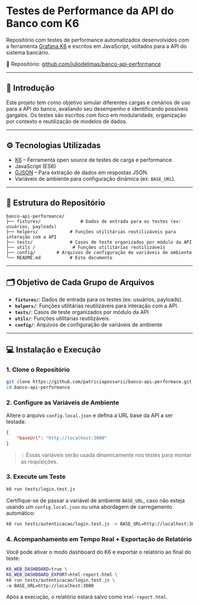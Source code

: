 # Testes de Performance da API do Banco com K6

Repositório com testes de performance automatizados desenvolvidos com a ferramenta [Grafana K6](https://k6.io/) e escritos em JavaScript, voltados para a API do sistema bancário.

🔗 Repositório: [github.com/juliodelimas/banco-api-performance](https://github.com/juliodelimas/banco-api-performance)

---

## 📌 Introdução

Este projeto tem como objetivo simular diferentes cargas e cenários de uso para a API do banco, avaliando seu desempenho e identificando possíveis gargalos. Os testes são escritos com foco em modularidade, organização por contexto e reutilização de modelos de dados.

---

## ⚙️ Tecnologias Utilizadas

- [K6](https://k6.io/) – Ferramenta open source de testes de carga e performance.
- JavaScript (ES6)
- [GJSON](https://github.com/tidwall/gjson) – Para extração de dados em respostas JSON.
- Variáveis de ambiente para configuração dinâmica (ex: `BASE_URL`).

---

## 📁 Estrutura do Repositório

```
banco-api-performance/
├── fixtures/               # Dados de entrada para os testes (ex: usuários, payloads)
├── helpers/            # Funções utilitárias reutilizáveis para interação com a API
├── tests/              # Casos de teste organizados por módulo da API
├── utils /              # Funções utilitárias reutilizáveis
├── config/        # Arquivos de configuração de variáveis de ambiente
└── README.md           # Este documento
```

---

## 🗂️ Objetivo de Cada Grupo de Arquivos

- **`fixtures/`**: Dados de entrada para os testes (ex: usuários, payloads).
- **`helpers/`**: Funções utilitárias reutilizáveis para interação com a API.
- **`tests/`**: Casos de teste organizados por módulo da API
- **`utils/`**: Funções utilitárias reutilizáveis.
- **`config/`**: Arquivos de configuração de variáveis de ambiente

---

## 💻 Instalação e Execução

### 1. Clone o Repositório

```bash
git clone https://github.com/patriciapossarii/banco-api-performace.git
cd banco-api-performance
```

### 2. Configure as Variáveis de Ambiente

Altere o arquivo `config.local.json` e defina a URL base da API a ser testada:

```json
{
    "baseUrl": "http://localhost:3000"
}
```

> 💡 Essas variáveis serão usada dinamicamente nos testes para montar as requisições.

### 3. Execute um Teste

```bash
k6 run tests/login.test.js
```

Certifique-se de passar a variável de ambiente `BASE_URL`, caso não esteja usando um `config.local.json` ou uma abordagem de carregamento automático:

```bash
k6 run tests/autenticacao/login.test.js -e BASE_URL=http://localhost:3000
```

### 4. Acompanhamento em Tempo Real + Exportação de Relatório

Você pode ativar o modo dashboard do K6 e exportar o relatório ao final do teste:

```bash
K6_WEB_DASHBOARD=true \
K6_WEB_DASHBOARD_EXPORT=html-report.html \
k6 run tests/autenticacao/login.test.js \
-e BASE_URL=http://localhost:3000
```

Após a execução, o relatório estará salvo como `html-report.html`.
